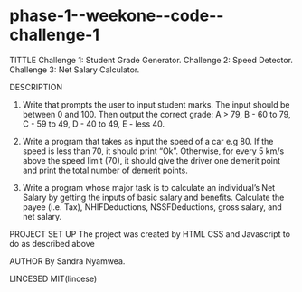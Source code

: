 # phase-1--weekone--code--challenge-1
TITTLE
Challenge 1: Student Grade Generator.
Challenge 2: Speed Detector.
Challenge 3: Net Salary Calculator.


DESCRIPTION
1. Write that prompts the user to input student marks. The input should be between 0 and 100. Then output the correct grade: A > 79, B - 60 to 79, C -  59 to 49, D - 40 to 49, E - less 40.

2. Write a program that takes as input the speed of a car e.g 80. If the speed is less than 70, it should print “Ok”. Otherwise, for every 5 km/s above the speed limit (70), it should give the driver one demerit point and print the total number of demerit points.

3. Write a program whose major task is to calculate an individual’s Net Salary by getting the inputs of basic salary and benefits. Calculate the payee (i.e. Tax), NHIFDeductions, NSSFDeductions, gross salary, and net salary. 

PROJECT SET UP
The project was created by HTML CSS and Javascript to do as described above


AUTHOR
By Sandra Nyamwea.

LINCESED
MIT(lincese)
